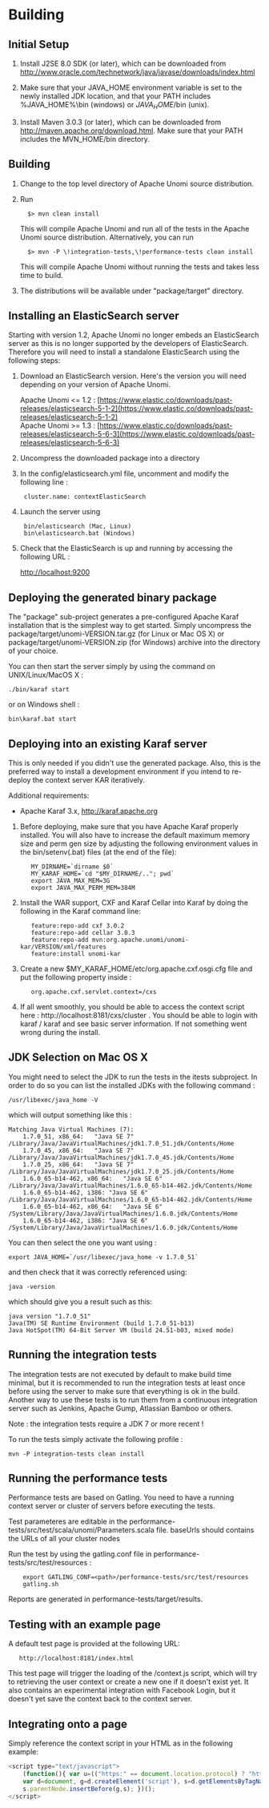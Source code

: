 <!--
  ~ Licensed to the Apache Software Foundation (ASF) under one or more
  ~ contributor license agreements.  See the NOTICE file distributed with
  ~ this work for additional information regarding copyright ownership.
  ~ The ASF licenses this file to You under the Apache License, Version 2.0
  ~ (the "License"); you may not use this file except in compliance with
  ~ the License.  You may obtain a copy of the License at
  ~
  ~      http://www.apache.org/licenses/LICENSE-2.0
  ~
  ~ Unless required by applicable law or agreed to in writing, software
  ~ distributed under the License is distributed on an "AS IS" BASIS,
  ~ WITHOUT WARRANTIES OR CONDITIONS OF ANY KIND, either express or implied.
  ~ See the License for the specific language governing permissions and
  ~ limitations under the License.
  -->
Building
========

Initial Setup
-------------

1) Install J2SE 8.0 SDK (or later), which can be downloaded from
   http://www.oracle.com/technetwork/java/javase/downloads/index.html

2) Make sure that your JAVA_HOME environment variable is set to the newly installed
   JDK location, and that your PATH includes %JAVA_HOME%\bin (windows) or
   $JAVA_HOME$/bin (unix).

3) Install Maven 3.0.3 (or later), which can be downloaded from
   http://maven.apache.org/download.html. Make sure that your PATH includes
   the MVN_HOME/bin directory.


Building
--------

1) Change to the top level directory of Apache Unomi source distribution.
2) Run

         $> mvn clean install

   This will compile Apache Unomi and run all of the tests in the
   Apache Unomi source distribution. Alternatively, you can run

         $> mvn -P \!integration-tests,\!performance-tests clean install

   This will compile Apache Unomi without running the tests and takes less
   time to build.

3) The distributions will be available under "package/target" directory.

Installing an ElasticSearch server
----------------------------------

Starting with version 1.2, Apache Unomi no longer embeds an ElasticSearch server as this is no longer supported by 
the developers of ElasticSearch. Therefore you will need to install a standalone ElasticSearch using the following steps:

1. Download an ElasticSearch version. Here's the version you will need depending
on your version of Apache Unomi.

    Apache Unomi <= 1.2 : [https://www.elastic.co/downloads/past-releases/elasticsearch-5-1-2](https://www.elastic.co/downloads/past-releases/elasticsearch-5-1-2)    
    Apache Unomi >= 1.3 : [https://www.elastic.co/downloads/past-releases/elasticsearch-5-6-3](https://www.elastic.co/downloads/past-releases/elasticsearch-5-6-3)
        
2. Uncompress the downloaded package into a directory

3. In the config/elasticsearch.yml file, uncomment and modify the following line :

        cluster.name: contextElasticSearch
    
4. Launch the server using

        bin/elasticsearch (Mac, Linux)
        bin\elasticsearch.bat (Windows)

5. Check that the ElasticSearch is up and running by accessing the following URL : 

    [http://localhost:9200](http://localhost:9200)    

Deploying the generated binary package
--------------------------------------

The "package" sub-project generates a pre-configured Apache Karaf installation that is the simplest way to get started.
Simply uncompress the package/target/unomi-VERSION.tar.gz (for Linux or Mac OS X) or
 package/target/unomi-VERSION.zip (for Windows) archive into the directory of your choice.
 
You can then start the server simply by using the command on UNIX/Linux/MacOS X : 

    ./bin/karaf start    
    
or on Windows shell : 

    bin\karaf.bat start
    

Deploying into an existing Karaf server
---------------------------------------

This is only needed if you didn't use the generated package. Also, this is the preferred way to install a development
environment if you intend to re-deploy the context server KAR iteratively.

Additional requirements:
* Apache Karaf 3.x, http://karaf.apache.org

1. Before deploying, make sure that you have Apache Karaf properly installed. You will also have to increase the
default maximum memory size and perm gen size by adjusting the following environment values in the bin/setenv(.bat)
files (at the end of the file):

    ```
       MY_DIRNAME=`dirname $0`
       MY_KARAF_HOME=`cd "$MY_DIRNAME/.."; pwd`
       export JAVA_MAX_MEM=3G
       export JAVA_MAX_PERM_MEM=384M
    ```
    
2. Install the WAR support, CXF and Karaf Cellar into Karaf by doing the following in the Karaf command line:

    ```
       feature:repo-add cxf 3.0.2
       feature:repo-add cellar 3.0.3
       feature:repo-add mvn:org.apache.unomi/unomi-kar/VERSION/xml/features
       feature:install unomi-kar
    ```

4. Create a new $MY_KARAF_HOME/etc/org.apache.cxf.osgi.cfg file and put the following property inside :

    ```
       org.apache.cxf.servlet.context=/cxs
    ```
   
5. If all went smoothly, you should be able to access the context script here : http://localhost:8181/cxs/cluster .
 You should be able to login with karaf / karaf and see basic server information. If not something went wrong during the install.
 
JDK Selection on Mac OS X
-------------------------

You might need to select the JDK to run the tests in the itests subproject. In order to do so you can list the 
installed JDKs with the following command : 

    /usr/libexec/java_home -V
    
which will output something like this : 

    Matching Java Virtual Machines (7):
        1.7.0_51, x86_64:	"Java SE 7"	/Library/Java/JavaVirtualMachines/jdk1.7.0_51.jdk/Contents/Home
        1.7.0_45, x86_64:	"Java SE 7"	/Library/Java/JavaVirtualMachines/jdk1.7.0_45.jdk/Contents/Home
        1.7.0_25, x86_64:	"Java SE 7"	/Library/Java/JavaVirtualMachines/jdk1.7.0_25.jdk/Contents/Home
        1.6.0_65-b14-462, x86_64:	"Java SE 6"	/Library/Java/JavaVirtualMachines/1.6.0_65-b14-462.jdk/Contents/Home
        1.6.0_65-b14-462, i386:	"Java SE 6"	/Library/Java/JavaVirtualMachines/1.6.0_65-b14-462.jdk/Contents/Home
        1.6.0_65-b14-462, x86_64:	"Java SE 6"	/System/Library/Java/JavaVirtualMachines/1.6.0.jdk/Contents/Home
        1.6.0_65-b14-462, i386:	"Java SE 6"	/System/Library/Java/JavaVirtualMachines/1.6.0.jdk/Contents/Home


You can then select the one you want using : 

    export JAVA_HOME=`/usr/libexec/java_home -v 1.7.0_51`
    
and then check that it was correctly referenced using: 

    java -version
    
which should give you a result such as this: 

    java version "1.7.0_51"
    Java(TM) SE Runtime Environment (build 1.7.0_51-b13)
    Java HotSpot(TM) 64-Bit Server VM (build 24.51-b03, mixed mode)
 
 
Running the integration tests
-----------------------------

The integration tests are not executed by default to make build time minimal, but it is recommended to run the 
integration tests at least once before using the server to make sure that everything is ok in the build. Another way
to use these tests is to run them from a continuous integration server such as Jenkins, Apache Gump, Atlassian Bamboo or
 others. 
 
Note : the integration tests require a JDK 7 or more recent !

To run the tests simply activate the following profile : 
 
    mvn -P integration-tests clean install

Running the performance tests
-----------------------------

Performance tests are based on Gatling. You need to have a running context server or cluster of servers before
executing the tests.

Test parameteres are editable in the performance-tests/src/test/scala/unomi/Parameters.scala file. baseUrls should
contains the URLs of all your cluster nodes

Run the test by using the gatling.conf file in performance-tests/src/test/resources :

```
    export GATLING_CONF=<path>/performance-tests/src/test/resources
    gatling.sh
```

Reports are generated in performance-tests/target/results.

Testing with an example page
----------------------------

A default test page is provided at the following URL:

```
   http://localhost:8181/index.html
```

This test page will trigger the loading of the /context.js script, which will try to retrieving the user context
or create a new one if it doesn't exist yet. It also contains an experimental integration with Facebook Login, but it
doesn't yet save the context back to the context server.

Integrating onto a page
-----------------------

 Simply reference the context script in your HTML as in the following example:

```javascript
<script type="text/javascript">
    (function(){ var u=(("https:" == document.location.protocol) ? "https://localhost:8181/" : "http://localhost:8181/");
    var d=document, g=d.createElement('script'), s=d.getElementsByTagName('script')[0]; g.type='text/javascript'; g.defer=true; g.async=true; g.src=u+'context.js';
    s.parentNode.insertBefore(g,s); })();
</script>
```
